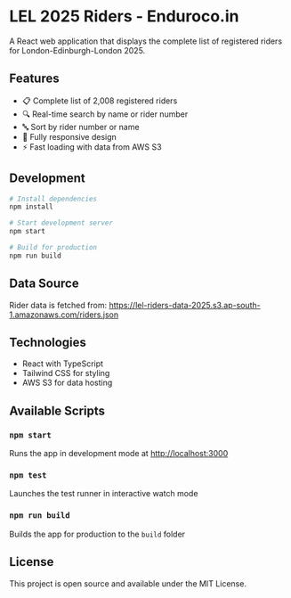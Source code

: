 # LEL 2025 Riders - Enduroco.in

A React web application that displays the complete list of registered riders for London-Edinburgh-London 2025.

## Features

- 📋 Complete list of 2,008 registered riders
- 🔍 Real-time search by name or rider number
- 🔤 Sort by rider number or name
- 📱 Fully responsive design
- ⚡ Fast loading with data from AWS S3

## Development

```bash
# Install dependencies
npm install

# Start development server
npm start

# Build for production
npm run build
```

## Data Source

Rider data is fetched from: https://lel-riders-data-2025.s3.ap-south-1.amazonaws.com/riders.json

## Technologies

- React with TypeScript
- Tailwind CSS for styling
- AWS S3 for data hosting

## Available Scripts

### `npm start`
Runs the app in development mode at [http://localhost:3000](http://localhost:3000)

### `npm test`
Launches the test runner in interactive watch mode

### `npm run build`
Builds the app for production to the `build` folder

## License

This project is open source and available under the MIT License.